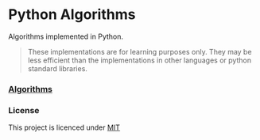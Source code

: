 # Python Algorithms
Algorithms implemented in Python.

>These implementations are for learning purposes only. They may be less efficient than the implementations in other languages or python standard libraries.

### [Algorithms]( https://en.wikipedia.org/wiki/Algorithm )<br>


### License
This project is licenced under [MIT](./LICENSE)
